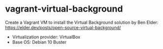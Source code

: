 # vagrant-virtual-background

Create a Vagrant VM to install the Virtual Background solution by Ben Elder: https://elder.dev/posts/open-source-virtual-background/

- Virtualization provider: VirtualBox
- Base OS: Debian 10 Buster
